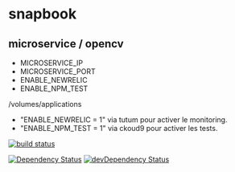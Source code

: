 # snapbook
## microservice / opencv

- MICROSERVICE_IP
- MICROSERVICE_PORT
- ENABLE_NEWRELIC
- ENABLE_NPM_TEST

/volumes/applications

- "ENABLE_NEWRELIC = 1" via tutum pour activer le monitoring.
- "ENABLE_NPM_TEST = 1" via ckoud9 pour activer les tests.

[![build status](https://gitlab.com/ci/projects/11618/status.png?ref=master)](https://gitlab.com/ci/projects/11618?ref=master)

[![Dependency Status](https://david-dm.org/gperreymond/snapbook-microservice-opencv.svg)](https://david-dm.org/gperreymond/snapbook-microservice-opencv#info=dependencies)
[![devDependency Status](https://david-dm.org/gperreymond/snapbook-microservice-opencv/dev-status.svg)](https://david-dm.org/gperreymond/snapbook-microservice-opencv#info=devDependencies) 